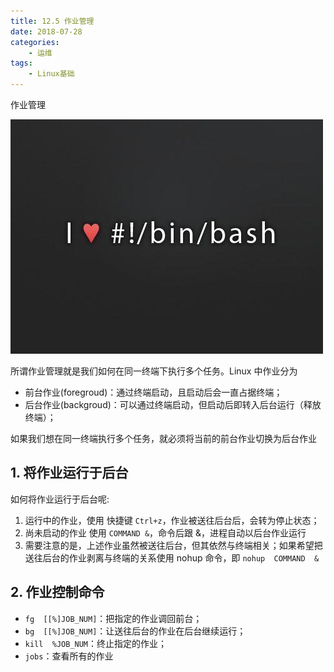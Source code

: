 ```yaml
---
title: 12.5 作业管理
date: 2018-07-28
categories:
    - 运维
tags:
    - Linux基础
---
```


作业管理

![linux-mt](/images/linux_mt/linux_mt.jpg)
<!-- more -->

所谓作业管理就是我们如何在同一终端下执行多个任务。Linux 中作业分为
- 前台作业(foregroud)：通过终端启动，且启动后会一直占据终端；
- 后台作业(backgroud)：可以通过终端启动，但启动后即转入后台运行（释放终端）；

如果我们想在同一终端执行多个任务，就必须将当前的前台作业切换为后台作业

## 1. 将作业运行于后台
如何将作业运行于后台呢:
1. 运行中的作业，使用 快捷键 `Ctrl+z`，作业被送往后台后，会转为停止状态；
2. 尚未启动的作业 使用 `COMMAND &`，命令后跟 &，进程自动以后台作业运行
3. 需要注意的是，上述作业虽然被送往后台，但其依然与终端相关；如果希望把送往后台的作业剥离与终端的关系使用 nohup 命令，即 `nohup  COMMAND  &`

## 2. 作业控制命令
- `fg  [[%]JOB_NUM]`：把指定的作业调回前台；
- `bg  [[%]JOB_NUM]`：让送往后台的作业在后台继续运行；
- `kill  %JOB_NUM`：终止指定的作业；
- `jobs`：查看所有的作业
